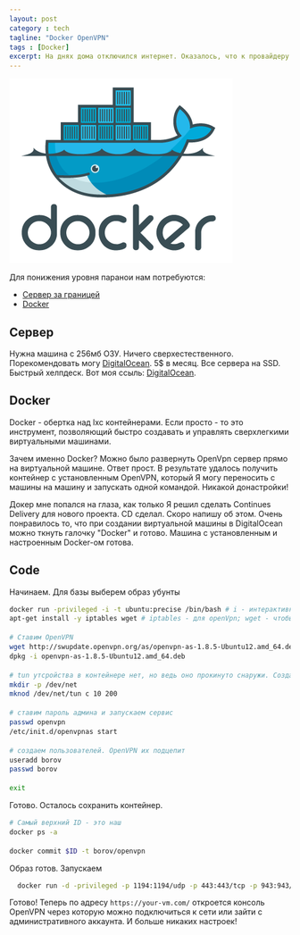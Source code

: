 ```yaml
---
layout: post
category : tech
tagline: "Docker OpenVPN"
tags : [Docker]
excerpt: На днях дома отключился интернет. Оказалось, что к провайдеру пришли правохраниетльные органы и забрали сетевое оборудование. Перевел весь домашний трафик через Голландию. Чтоб неповадно было. Сейчас расскажу как.
---
```

![Docker Logo](/images/docker/docker-logo.png)

Для понижения уровня паранои нам потребуются:
* [Сервер за границей](https://www.digitalocean.com/?refcode=06c4ef09e5cc)
* [Docker](http://www.docker.io/)

## Сервер
Нужна машина с 256мб ОЗУ. Ничего сверхестественного.
Порекомендовать могу [DigitalOcean](https://www.digitalocean.com/?refcode=06c4ef09e5cc).
5$ в месяц. Все сервера на SSD. Быстрый хелпдеск. Вот моя ссыль: [DigitalOcean](https://www.digitalocean.com/?refcode=06c4ef09e5cc).

## Docker
Docker - обертка над lxc контейнерами. Если просто - то это инструмент, позволяющий быстро создавать и управлять сверхлегкими виртуальными машинами.

Зачем именно Docker? Можно было развернуть OpenVpn сервер прямо на виртуальной машине.
Ответ прост. В результате удалось получить контейнер с установленным OpenVPN, который Я могу переносить с машины на машину и запускать одной командой. Никакой донастройки!

Докер мне попался на глаза, как только Я решил сделать Continues Delivery для нового проекта.
CD сделал. Скоро напишу об этом.
Очень понравилось то, что при создании виртуальной машины в DigitalOcean можно ткнуть галочку "Docker" и готово. Машина с установленным и настроенным Docker-ом готова.

## Code
Начинаем. Для базы выберем образ убунты

```bash
docker run -privileged -i -t ubuntu:precise /bin/bash # i - интерактивный режим. Попадаем в консоль
apt-get install -y iptables wget # iptables - для openVpn; wget - чтобы скачать openVPN AS

# Ставим OpenVPN
wget http://swupdate.openvpn.org/as/openvpn-as-1.8.5-Ubuntu12.amd_64.deb
dpkg -i openvpn-as-1.8.5-Ubuntu12.amd_64.deb

# tun утсройства в контейнере нет, но ведь оно прокинуто снаружи. Создадим его руками
mkdir -p /dev/net
mknod /dev/net/tun c 10 200

# ставим пароль админа и запускаем сервис
passwd openvpn
/etc/init.d/openvpnas start

# создаем пользователей. OpenVPN их подцепит
useradd borov
passwd borov

exit
```

Готово. Осталось сохранить контейнер.

```bash
# Самый верхний ID - это наш
docker ps -a

docker commit $ID -t borov/openvpn
```

Образ готов.
Запускаем

```bash
  docker run -d -privileged -p 1194:1194/udp -p 443:443/tcp -p 943:943/tcp -t borov/openvpn-server /bin/bash -c "service openvpnas start && tail -f /var/log/openvpnas.log"
```

Готово! Теперь по адресу `https://your-vm.com/` откроется консоль OpenVPN через которую можно подключиться к сети или зайти с административного аккаунта.
И больше никаких настроек!
